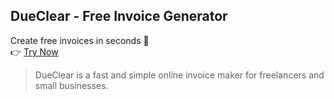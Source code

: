 ## DueClear - Free Invoice Generator
Create free invoices in seconds 🚀  
👉 [Try Now](https://dueclear.in)

> DueClear is a fast and simple online invoice maker for freelancers and small businesses.
